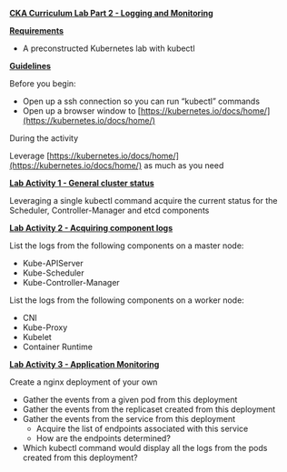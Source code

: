 

**<span style="text-decoration:underline;">CKA Curriculum Lab Part 2 - Logging and Monitoring</span>**

**<span style="text-decoration:underline;">Requirements</span>**



*   A preconstructed Kubernetes lab with kubectl

**<span style="text-decoration:underline;">Guidelines</span>**

Before you begin:



*   Open up a ssh connection so you can run “kubectl” commands
*   Open up a browser window to [https://kubernetes.io/docs/home/](https://kubernetes.io/docs/home/)

During the activity

Leverage [https://kubernetes.io/docs/home/](https://kubernetes.io/docs/home/) as much as you need

**<span style="text-decoration:underline;">Lab Activity 1 - General cluster status</span>**

Leveraging a single kubectl command acquire the current status for the Scheduler, Controller-Manager and etcd components

**<span style="text-decoration:underline;">Lab Activity 2 - Acquiring component logs</span>**

List the logs from the following components on a master node:



*   Kube-APIServer
*   Kube-Scheduler
*   Kube-Controller-Manager

List the logs from the following components on a worker node:



*   CNI
*   Kube-Proxy
*   Kubelet
*   Container Runtime

**<span style="text-decoration:underline;">Lab Activity 3 - Application Monitoring</span>**

Create a nginx deployment of your own


*   Gather the events from a given pod from this deployment
*   Gather the events from the replicaset created from this deployment
*   Gather the events from the service from this deployment
    *   Acquire the list of endpoints associated with this service
    *   How are the endpoints determined?
*   Which kubectl command would display all the logs from the pods created from this deployment?
